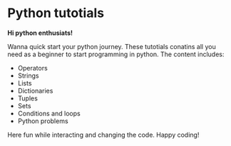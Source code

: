 # Python tutotials

**Hi python enthusiats!**

Wanna quick start your python journey. These tutotials conatins all you need as a beginner to start programming in python.
The content includes:
* Operators
* Strings
* Lists
* Dictionaries
* Tuples
* Sets
* Conditions and loops
* Python problems

Here fun while interacting and changing the code.
Happy coding!
